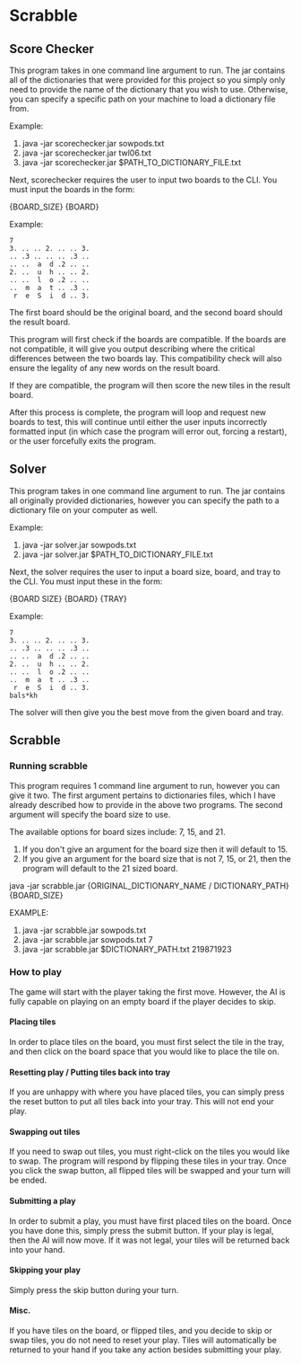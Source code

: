 # Scrabble

## Score Checker
This program takes in one command line argument to run. The jar contains all of the dictionaries
that were provided for this project so you simply only need to provide the name of the 
dictionary that you wish to use. Otherwise, you can specify a specific path on your machine to 
load a dictionary file from.

Example:
1. java -jar scorechecker.jar sowpods.txt
2. java -jar scorechecker.jar twl06.txt
3. java -jar scorechecker.jar $PATH_TO_DICTIONARY_FILE.txt

Next, scorechecker requires the user to input two boards to the CLI. You must input the boards in
the form:

{BOARD_SIZE}
{BOARD}

Example:
```
7
3. .. .. 2. .. .. 3. 
.. .3 .. .. .. .3 ..
.. ..  a  d .2 .. ..
2. ..  u  h .. .. 2.
.. ..  l  o .2 .. ..
..  m  a  t .. .3 ..
 r  e  S  i  d .. 3.
```
The first board should be the original board, and the second board should the result board.

This program will first check if the boards are compatible.
If the boards are not compatible, it will give you output describing where the critical
differences between the two boards lay. This compatibility check will also ensure the legality
of any new words on the result board.

If they are compatible, the program will then score the new tiles in the result board.

After this process is complete, the program will loop and request new boards to test, this
will continue until either the user inputs incorrectly formatted input (in which case the program
will error out, forcing a restart), or the user forcefully exits the program.

## Solver
This program takes in one command line argument to run. The jar contains all originally provided
dictionaries, however you can specify the path to a dictionary file on your computer as well.

Example:
1. java -jar solver.jar sowpods.txt
2. java -jar solver.jar $PATH_TO_DICTIONARY_FILE.txt

Next, the solver requires the user to input a board size, board, and tray to the CLI. You must input these
in the form:

{BOARD SIZE}
{BOARD}
{TRAY}

Example:
```
7
3. .. .. 2. .. .. 3. 
.. .3 .. .. .. .3 ..
.. ..  a  d .2 .. ..
2. ..  u  h .. .. 2.
.. ..  l  o .2 .. ..
..  m  a  t .. .3 ..
 r  e  S  i  d .. 3.
bals*kh
```

The solver will then give you the best move from the given board and tray.

## Scrabble
### Running scrabble
This program requires 1 command line argument to run, however you can give it two. The first argument
pertains to dictionaries files, which I have already described how to provide in the above two programs.
The second argument will specify the board size to use.

The available options for board sizes include: 7, 15, and 21.
1. If you don't give an argument for the board size then it will default to 15.
2. If you give an argument for the board size that is not 7, 15, or 21, then the program will default
to the 21 sized board.

java -jar scrabble.jar {ORIGINAL_DICTIONARY_NAME / DICTIONARY_PATH} {BOARD_SIZE}

EXAMPLE:
1. java -jar scrabble.jar sowpods.txt
2. java -jar scrabble.jar sowpods.txt 7
3. java -jar scrabble.jar $DICTIONARY_PATH.txt 219871923

### How to play
The game will start with the player taking the first move. However, the AI is fully capable on playing on an
empty board if the player decides to skip. 

#### Placing tiles
In order to place tiles on the board, you must first select the tile in the tray, and then click
on the board space that you would like to place the tile on. 

#### Resetting play / Putting tiles back into tray
If you are unhappy with where you have placed tiles, you can simply press the reset button to put all tiles 
back into your tray. This will not end your play.

#### Swapping out tiles
If you need to swap out tiles, you must right-click on the tiles you would like to swap. The program will
respond by flipping these tiles in your tray. Once you click the swap button, all flipped tiles will be swapped
and your turn will be ended.

#### Submitting a play
In order to submit a play, you must have first placed tiles on the board. Once you have done this, simply
press the submit button. If your play is legal, then the AI will now move. If it was not legal, your tiles
will be returned back into your hand.

#### Skipping your play
Simply press the skip button during your turn.

#### Misc.
If you have tiles on the board, or flipped tiles, and you decide to skip or swap tiles, you do not need
to reset your play. Tiles will automatically be returned to your hand if you take any action besides submitting
your play.
